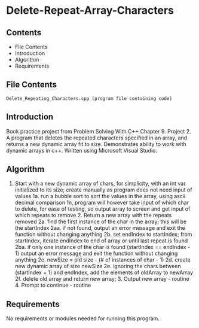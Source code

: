 # Delete-Repeat-Array-Characters

Contents
---------------------
* File Contents
* Introduction
* Algorithm
* Requirements

## File Contents
	
	Delete_Repeating_Characters.cpp (program file containing code)

## Introduction
Book practice project from Problem Solving With C++ Chapter 9. Project 2.
A program that deletes the repeated characters specified in an array, and returns a new dynamic array fit to size. Demonstrates ability to work with dynamic arrays in c++.
Written using Microsoft Visual Studio. 

## Algorithm

1. Start with a new dynamic array of chars, for simplicity, with an int var initialized to its size; create manually as program does not need input of values
			1a. run a bubble sort to sort the values in the array, using ascii decimal comparison
			1n, program will however take input of which char to delete, for ease of testing, so output array to screen and get input of which repeats to remove
		2. Return a new array with the repeats removed
			2a. find the first instance of the char in the array; this will be the startIndex
				2aa. if not found, output an error message and exit the function without changing anything
			2b. set endIndex to startIndex; from startIndex, iterate endIndex to end of array or until last repeat is found
				2ba. if only one instance of the char is found (startIndex == endIndex - 1) output an error message and exit the function without changing anything
			2c. newSize = old size - (# of instances of char - 1)
			2d. create new dynamic array of size newSize
			2e. ignoring the chars between (startIndex +  1) and endIndex, add the elements of oldArray to newArray
			2f. delete old array and return new array;
		3. Output new array - routine
		4. Prompt to continue - routine

## Requirements
No requirements or modules needed for running this program.
